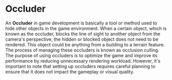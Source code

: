 # Occluder

An **Occluder** in game development is basically a tool or method used to hide other objects in the game environment. When a certain object, which is known as the occluder, blocks the line of sight to another object from the camera's perspective, the hidden or blocked object does not need to be rendered. This object could be anything from a building to a terrain feature. The process of managing these occluders is known as occlusion culling. The purpose of using occluders is to optimize the game and improve its performance by reducing unnecessary rendering workload. However, it's important to note that setting up occluders requires careful planning to ensure that it does not impact the gameplay or visual quality.